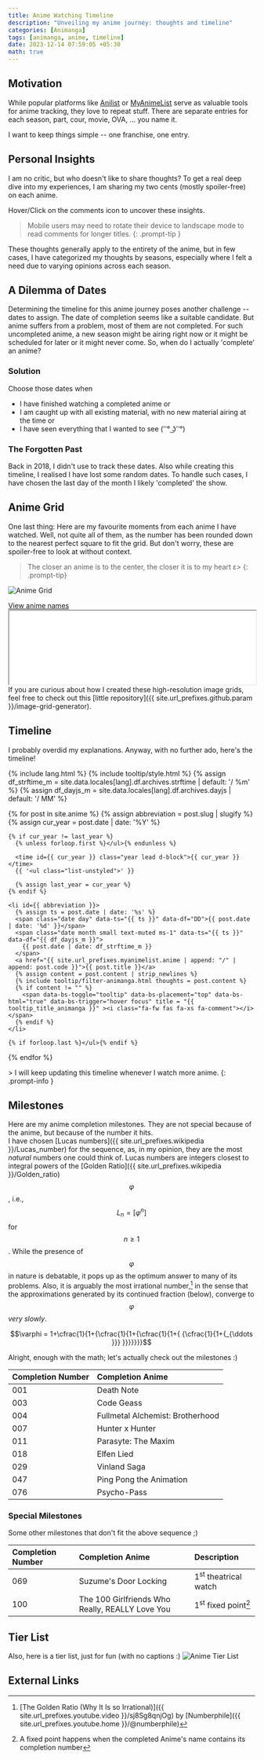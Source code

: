 ```yaml
---
title: Anime Watching Timeline
description: "Unveiling my anime journey: thoughts and timeline"
categories: [Animanga]
tags: [animanga, anime, timeline]
date: 2023-12-14 07:59:05 +05:30
math: true
---
```

## Motivation
While popular platforms like [Anilist](https://anilist.co/user/wrath3435/animelist) or [MyAnimeList](https://myanimelist.net/animelist/wrath3435) serve as valuable tools for anime tracking, they love to repeat stuff. There are separate entries for each season, part, cour, movie, OVA, ... you name it.

I want to keep things simple -- one franchise, one entry.

## Personal Insights
I am no critic, but who doesn't like to share thoughts? To get a real deep dive into my experiences, I am sharing my two cents (mostly spoiler-free) on each anime.

Hover/Click on the comments icon to uncover these insights.
> Mobile users may need to rotate their device to landscape mode to read comments for longer titles.
{: .prompt-tip }

These thoughts generally apply to the entirety of the anime, but in few cases, I have categorized my thoughts by seasons, especially where I felt a need due to varying opinions across each season.

## A Dilemma of Dates
Determining the timeline for this anime journey poses another challenge -- dates to assign. The date of completion seems like a suitable candidate. But anime suffers from a problem, most of them are not completed. For such uncompleted anime, a new season might be airing right now or it might be scheduled for later or it might never come. So, when do I actually 'complete' an anime? 

### Solution
Choose those dates when
- I have finished watching a completed anime or
- I am caught up with all existing material, with no new material airing at the time or
- I have seen everything that I wanted to see ( ͡ ° ͜ʖ ͡ °)

### The Forgotten Past
Back in 2018, I didn't use to track these dates. Also while creating this timeline, I realised I have lost some random dates. To handle such cases, I have chosen the last day of the month I likely 'completed' the show.

## Anime Grid
One last thing: Here are my favourite moments from each anime I have watched. Well, not quite all of them, as the number has been rounded down to the nearest perfect square to fit the grid. But don't worry, these are spoiler-free to look at without context.
> The closer an anime is to the center, the closer it is to my heart ε>
{: .prompt-tip}

![Anime Grid](/anime-grid.jpg)
<div>
  <div class="d-flex justify-content-between hide-border-bottom">
    <a href="#grid-1" data-bs-toggle="collapse" aria-expanded="false" aria-label="h_0-trigger" class="hide-border-bottom">
      <i class="fa-fw fas fa-exclamation-triangle"></i>
      View anime names
      <i class="fas fa-fw fa-angle-down"></i>
    </a>
  </div>
  <div id="grid-1" class="collapse" aria-expanded="false">
    <iframe src="{{ site.cdn }}/anime-grid.txt" width="100%"></iframe>
  </div>
</div>
If you are curious about how I created these high-resolution image grids, feel free to check out this [little repository]({{ site.url_prefixes.github.param }}/image-grid-generator).

## Timeline
I probably overdid my explanations. Anyway, with no further ado, here's the timeline!

{% include lang.html %}
{% include tooltip/style.html %}
{% assign df_strftime_m = site.data.locales[lang].df.archives.strftime | default: '/ %m' %}
{% assign df_dayjs_m = site.data.locales[lang].df.archives.dayjs | default: '/ MM' %}

<div id="archives" class="pl-xl-3">
  {% for post in site.anime %}
    {% assign abbreviation = post.slug | slugify %}
    {% assign cur_year = post.date | date: '%Y' %}

    {% if cur_year != last_year %}
      {% unless forloop.first %}</ul>{% endunless %}

      <time id={{ cur_year }} class="year lead d-block">{{ cur_year }}</time>
      {{ '<ul class="list-unstyled">' }}

      {% assign last_year = cur_year %}
    {% endif %}

    <li id={{ abbreviation }}>
      {% assign ts = post.date | date: '%s' %}
      <span class="date day" data-ts="{{ ts }}" data-df="DD">{{ post.date | date: '%d' }}</span>
      <span class="date month small text-muted ms-1" data-ts="{{ ts }}" data-df="{{ df_dayjs_m }}">
        {{ post.date | date: df_strftime_m }}
      </span>
      <a href="{{ site.url_prefixes.myanimelist.anime | append: "/" | append: post.code }}">{{ post.title }}</a>
      {% assign content = post.content | strip_newlines %}
      {% include tooltip/filter-animanga.html thoughts = post.content %}
      {% if content != "" %}
        <span data-bs-toggle="tooltip" data-bs-placement="top" data-bs-html="true" data-bs-trigger="hover focus" title = "{{ tooltip_title_animanga }}" ><i class="fa-fw fas fa-xs fa-comment"></i></span>
      {% endif %}
    </li>

    {% if forloop.last %}</ul>{% endif %}
  {% endfor %}
</div>
> I will keep updating this timeline whenever I watch more anime.
{: .prompt-info }

## Milestones
Here are my anime completion milestones. They are not special because of the anime, but because of the number it hits.\
I have chosen [Lucas numbers]({{ site.url_prefixes.wikipedia }}/Lucas_number) for the sequence, as, in my opinion, they are the most _natural_ numbers one could think of. Lucas numbers are integers closest to integral powers of the [Golden Ratio]({{ site.url_prefixes.wikipedia }}/Golden_ratio) $$\varphi$$, i.e., $$L_n = [\varphi^n]$$ for $$n\geq 1$$. While the presence of $$\varphi$$ in nature is debatable, it pops up as the optimum answer to many of its problems. Also, it is arguably the most irrational number,[^goldenratio] in the sense that the approximations generated by its continued fraction (below), converge to $$\varphi$$ _very slowly_.

$$\varphi = 1+\cfrac{1}{1+{\cfrac{1}{1+{\cfrac{1}{1+{ {\cfrac{1}{1+{_{\ddots }}} }}}}}}}$$

Alright, enough with the math; let's actually check out the milestones :)

| Completion Number | Completion Anime
| :-- | :--
| 001 | Death Note
| 003 | Code Geass
| 004 | Fullmetal Alchemist: Brotherhood
| 007 | Hunter x Hunter
| 011 | Parasyte: The Maxim
| 018 | Elfen Lied
| 029 | Vinland Saga
| 047 | Ping Pong the Animation
| 076 | Psycho-Pass

### Special Milestones
Some other milestones that don't fit the above sequence ;)

| Completion Number | Completion Anime | Description
| :-- | :-- | :--
| 069 | Suzume's Door Locking | 1<sup>st</sup> theatrical watch
| 100 | The 100 Girlfriends Who Really, REALLY Love You | 1<sup>st</sup> fixed point[^fixedpoint]

## Tier List
Also, here is a tier list, just for fun (with no captions :)
![Anime Tier List](/anime-tier-list.jpg)

## External Links
[^goldenratio]: [The Golden Ratio (Why It Is so Irrational)]({{ site.url_prefixes.youtube.video }}/sj8Sg8qnjOg) by [Numberphile]({{ site.url_prefixes.youtube.home }}/@numberphile)
[^fixedpoint]: A fixed point happens when the completed Anime's name contains its completion number